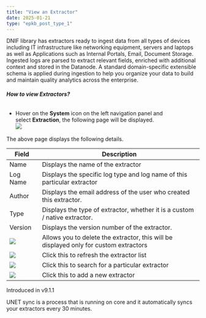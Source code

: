 ```yaml
---
title: "View an Extractor"
date: 2025-01-21
type: "epkb_post_type_1"
---
```


  
DNIF library has extractors ready to ingest data from all types of devices including IT infrastructure like networking equipment, servers and laptops as well as Applications such as Internal Portals, Email, Document Storage. Ingested logs are parsed to extract relevant fields, enriched with additional context and stored in the Datanode. A standard domain-specific extensible schema is applied during ingestion to help you organize your data to build and maintain quality analytics across the enterprise. 

###### **How to view Extractors?**

- Hover on the **System** icon on the left navigation panel and select **Extraction**, the following page will be displayed.  
    ![](images/undefined-3.png)

The above page displays the following details.

| **Field**  | **Description** |
| --- | --- |
| Name | Displays the name of the extractor |
| Log Name | Displays the specific log type and log name of this particular extractor |
| Author | Displays the email address of the user who created this extractor. |
| Type | Displays the type of extractor, whether it is a custom / native extractor. |
| Version | Displays the version number of the extractor. |
| ![](images/image-1-Dec-04-2023-12-07-44-9378-PM.webp) | Allows you to delete the extractor, this will be displayed only for custom extractors |
| ![](images/image-2-Dec-04-2023-12-08-18-3784-PM.webp) | Click this to refresh the extractor list |
| ![](images/image-3-Dec-04-2023-12-08-51-4517-PM.webp) | Click this to search for a particular extractor |
| ![](images/image-4-Dec-04-2023-12-09-24-6761-PM.webp) | Click this to add a new extractor |

Introduced in v9.1.1

UNET sync is a process that is running on core and it automatically syncs your extractors every 30 minutes.
